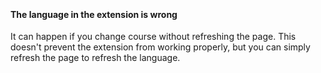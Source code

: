﻿‎

#### The language in the extension is wrong

It can happen if you change course without refreshing the page.
This doesn't prevent the extension from working properly, but you can simply refresh the page to refresh the language.
